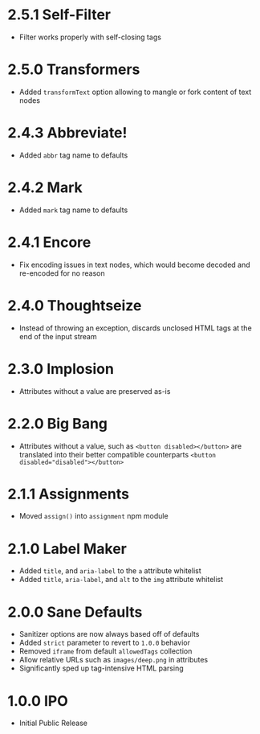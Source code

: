 # 2.5.1 Self-Filter

- Filter works properly with self-closing tags

# 2.5.0 Transformers

- Added `transformText` option allowing to mangle or fork content of text nodes

# 2.4.3 Abbreviate!

- Added `abbr` tag name to defaults

# 2.4.2 Mark

- Added `mark` tag name to defaults

# 2.4.1 Encore

- Fix encoding issues in text nodes, which would become decoded and re-encoded for no reason

# 2.4.0 Thoughtseize

- Instead of throwing an exception, discards unclosed HTML tags at the end of the input stream

# 2.3.0 Implosion

- Attributes without a value are preserved as-is

# 2.2.0 Big Bang

- Attributes without a value, such as `<button disabled></button>` are translated into their better compatible counterparts `<button disabled="disabled"></button>`

# 2.1.1 Assignments

- Moved `assign()` into `assignment` npm module

# 2.1.0 Label Maker

- Added `title`, and `aria-label` to the `a` attribute whitelist
- Added `title`, `aria-label`, and `alt` to the `img` attribute whitelist

# 2.0.0 Sane Defaults

- Sanitizer options are now always based off of defaults
- Added `strict` parameter to revert to `1.0.0` behavior
- Removed `iframe` from default `allowedTags` collection
- Allow relative URLs such as `images/deep.png` in attributes
- Significantly sped up tag-intensive HTML parsing

# 1.0.0 IPO

- Initial Public Release

